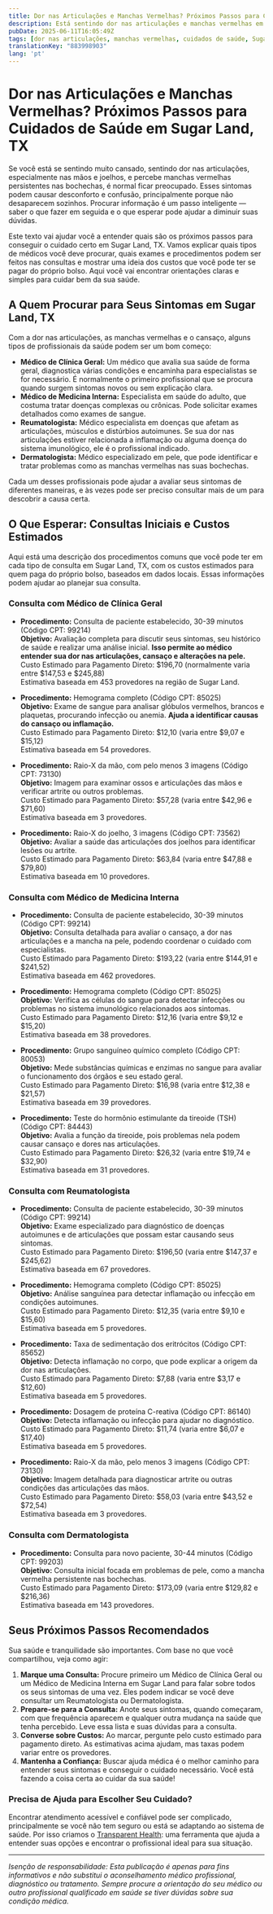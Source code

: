```yaml
---
title: Dor nas Articulações e Manchas Vermelhas? Próximos Passos para Cuidados de Saúde em Sugar Land, TX  
description: Está sentindo dor nas articulações e manchas vermelhas em Sugar Land, TX? Saiba quem procurar e os custos previstos para guiá-lo no cuidado adequado.  
pubDate: 2025-06-11T16:05:49Z
tags: [dor nas articulações, manchas vermelhas, cuidados de saúde, Sugar Land TX, dermatologia, reumatologia, clínica geral, medicina interna, custos]
translationKey: "883998903"
lang: 'pt'
---
```


# Dor nas Articulações e Manchas Vermelhas? Próximos Passos para Cuidados de Saúde em Sugar Land, TX

Se você está se sentindo muito cansado, sentindo dor nas articulações, especialmente nas mãos e joelhos, e percebe manchas vermelhas persistentes nas bochechas, é normal ficar preocupado. Esses sintomas podem causar desconforto e confusão, principalmente porque não desaparecem sozinhos. Procurar informação é um passo inteligente — saber o que fazer em seguida e o que esperar pode ajudar a diminuir suas dúvidas.

Este texto vai ajudar você a entender quais são os próximos passos para conseguir o cuidado certo em Sugar Land, TX. Vamos explicar quais tipos de médicos você deve procurar, quais exames e procedimentos podem ser feitos nas consultas e mostrar uma ideia dos custos que você pode ter se pagar do próprio bolso. Aqui você vai encontrar orientações claras e simples para cuidar bem da sua saúde.

## A Quem Procurar para Seus Sintomas em Sugar Land, TX

Com a dor nas articulações, as manchas vermelhas e o cansaço, alguns tipos de profissionais da saúde podem ser um bom começo:

- **Médico de Clínica Geral:** Um médico que avalia sua saúde de forma geral, diagnostica várias condições e encaminha para especialistas se for necessário. É normalmente o primeiro profissional que se procura quando surgem sintomas novos ou sem explicação clara.  
- **Médico de Medicina Interna:** Especialista em saúde do adulto, que costuma tratar doenças complexas ou crônicas. Pode solicitar exames detalhados como exames de sangue.  
- **Reumatologista:** Médico especialista em doenças que afetam as articulações, músculos e distúrbios autoimunes. Se sua dor nas articulações estiver relacionada a inflamação ou alguma doença do sistema imunológico, ele é o profissional indicado.  
- **Dermatologista:** Médico especializado em pele, que pode identificar e tratar problemas como as manchas vermelhas nas suas bochechas.

Cada um desses profissionais pode ajudar a avaliar seus sintomas de diferentes maneiras, e às vezes pode ser preciso consultar mais de um para descobrir a causa certa.

## O Que Esperar: Consultas Iniciais e Custos Estimados

Aqui está uma descrição dos procedimentos comuns que você pode ter em cada tipo de consulta em Sugar Land, TX, com os custos estimados para quem paga do próprio bolso, baseados em dados locais. Essas informações podem ajudar ao planejar sua consulta.

### Consulta com Médico de Clínica Geral

- **Procedimento:** Consulta de paciente estabelecido, 30-39 minutos (Código CPT: 99214)  
  **Objetivo:** Avaliação completa para discutir seus sintomas, seu histórico de saúde e realizar uma análise inicial. **Isso permite ao médico entender sua dor nas articulações, cansaço e alterações na pele.**  
  Custo Estimado para Pagamento Direto: $196,70 (normalmente varia entre $147,53 e $245,88)  
  Estimativa baseada em 453 provedores na região de Sugar Land.  

- **Procedimento:** Hemograma completo (Código CPT: 85025)  
  **Objetivo:** Exame de sangue para analisar glóbulos vermelhos, brancos e plaquetas, procurando infecção ou anemia. **Ajuda a identificar causas do cansaço ou inflamação.**  
  Custo Estimado para Pagamento Direto: $12,10 (varia entre $9,07 e $15,12)  
  Estimativa baseada em 54 provedores.

- **Procedimento:** Raio-X da mão, com pelo menos 3 imagens (Código CPT: 73130)  
  **Objetivo:** Imagem para examinar ossos e articulações das mãos e verificar artrite ou outros problemas.  
  Custo Estimado para Pagamento Direto: $57,28 (varia entre $42,96 e $71,60)  
  Estimativa baseada em 3 provedores.

- **Procedimento:** Raio-X do joelho, 3 imagens (Código CPT: 73562)  
  **Objetivo:** Avaliar a saúde das articulações dos joelhos para identificar lesões ou artrite.  
  Custo Estimado para Pagamento Direto: $63,84 (varia entre $47,88 e $79,80)  
  Estimativa baseada em 10 provedores.

### Consulta com Médico de Medicina Interna

- **Procedimento:** Consulta de paciente estabelecido, 30-39 minutos (Código CPT: 99214)  
  **Objetivo:** Consulta detalhada para avaliar o cansaço, a dor nas articulações e a mancha na pele, podendo coordenar o cuidado com especialistas.  
  Custo Estimado para Pagamento Direto: $193,22 (varia entre $144,91 e $241,52)  
  Estimativa baseada em 462 provedores.

- **Procedimento:** Hemograma completo (Código CPT: 85025)  
  **Objetivo:** Verifica as células do sangue para detectar infecções ou problemas no sistema imunológico relacionados aos sintomas.  
  Custo Estimado para Pagamento Direto: $12,16 (varia entre $9,12 e $15,20)  
  Estimativa baseada em 38 provedores.

- **Procedimento:** Grupo sanguíneo químico completo (Código CPT: 80053)  
  **Objetivo:** Mede substâncias químicas e enzimas no sangue para avaliar o funcionamento dos órgãos e seu estado geral.  
  Custo Estimado para Pagamento Direto: $16,98 (varia entre $12,38 e $21,57)  
  Estimativa baseada em 39 provedores.

- **Procedimento:** Teste do hormônio estimulante da tireoide (TSH) (Código CPT: 84443)  
  **Objetivo:** Avalia a função da tireoide, pois problemas nela podem causar cansaço e dores nas articulações.  
  Custo Estimado para Pagamento Direto: $26,32 (varia entre $19,74 e $32,90)  
  Estimativa baseada em 31 provedores.

### Consulta com Reumatologista

- **Procedimento:** Consulta de paciente estabelecido, 30-39 minutos (Código CPT: 99214)  
  **Objetivo:** Exame especializado para diagnóstico de doenças autoimunes e de articulações que possam estar causando seus sintomas.  
  Custo Estimado para Pagamento Direto: $196,50 (varia entre $147,37 e $245,62)  
  Estimativa baseada em 67 provedores.

- **Procedimento:** Hemograma completo (Código CPT: 85025)  
  **Objetivo:** Análise sanguínea para detectar inflamação ou infecção em condições autoimunes.  
  Custo Estimado para Pagamento Direto: $12,35 (varia entre $9,10 e $15,60)  
  Estimativa baseada em 5 provedores.

- **Procedimento:** Taxa de sedimentação dos eritrócitos (Código CPT: 85652)  
  **Objetivo:** Detecta inflamação no corpo, que pode explicar a origem da dor nas articulações.  
  Custo Estimado para Pagamento Direto: $7,88 (varia entre $3,17 e $12,60)  
  Estimativa baseada em 5 provedores.

- **Procedimento:** Dosagem de proteína C-reativa (Código CPT: 86140)  
  **Objetivo:** Detecta inflamação ou infecção para ajudar no diagnóstico.  
  Custo Estimado para Pagamento Direto: $11,74 (varia entre $6,07 e $17,40)  
  Estimativa baseada em 5 provedores.

- **Procedimento:** Raio-X da mão, pelo menos 3 imagens (Código CPT: 73130)  
  **Objetivo:** Imagem detalhada para diagnosticar artrite ou outras condições das articulações das mãos.  
  Custo Estimado para Pagamento Direto: $58,03 (varia entre $43,52 e $72,54)  
  Estimativa baseada em 3 provedores.

### Consulta com Dermatologista

- **Procedimento:** Consulta para novo paciente, 30-44 minutos (Código CPT: 99203)  
  **Objetivo:** Consulta inicial focada em problemas de pele, como a mancha vermelha persistente nas bochechas.  
  Custo Estimado para Pagamento Direto: $173,09 (varia entre $129,82 e $216,36)  
  Estimativa baseada em 143 provedores.

## Seus Próximos Passos Recomendados

Sua saúde e tranquilidade são importantes. Com base no que você compartilhou, veja como agir:

1. **Marque uma Consulta:** Procure primeiro um Médico de Clínica Geral ou um Médico de Medicina Interna em Sugar Land para falar sobre todos os seus sintomas de uma vez. Eles podem indicar se você deve consultar um Reumatologista ou Dermatologista.  
2. **Prepare-se para a Consulta:** Anote seus sintomas, quando começaram, com que frequência aparecem e qualquer outra mudança na saúde que tenha percebido. Leve essa lista e suas dúvidas para a consulta.  
3. **Converse sobre Custos:** Ao marcar, pergunte pelo custo estimado para pagamento direto. As estimativas acima ajudam, mas taxas podem variar entre os provedores.  
4. **Mantenha a Confiança:** Buscar ajuda médica é o melhor caminho para entender seus sintomas e conseguir o cuidado necessário. Você está fazendo a coisa certa ao cuidar da sua saúde!

### Precisa de Ajuda para Escolher Seu Cuidado?

Encontrar atendimento acessível e confiável pode ser complicado, principalmente se você não tem seguro ou está se adaptando ao sistema de saúde. Por isso criamos o [Transparent Health](https://transparenthealth.ai): uma ferramenta que ajuda a entender suas opções e encontrar o profissional ideal para sua situação.

---

*Isenção de responsabilidade: Esta publicação é apenas para fins informativos e não substitui o aconselhamento médico profissional, diagnóstico ou tratamento. Sempre procure a orientação do seu médico ou outro profissional qualificado em saúde se tiver dúvidas sobre sua condição médica.*